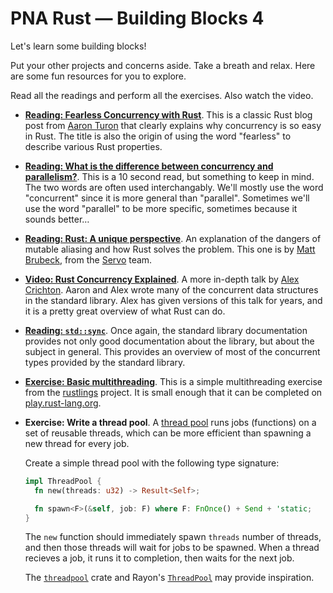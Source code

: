 # PNA Rust &mdash; Building Blocks 4

Let's learn some building blocks!

Put your other projects and concerns aside. Take a breath and relax. Here
are some fun resources for you to explore.

Read all the readings and perform all the exercises. Also watch the video.

- **[Reading: Fearless Concurrency with Rust][f]**. This is a classic Rust blog
  post from [Aaron Turon][at] that clearly explains why concurrency is so easy
  in Rust. The title is also the origin of using the word "fearless" to describe
  various Rust properties.
  
- **[Reading: What is the difference between concurrency and parallelism?][d]**.
  This is a 10 second read, but something to keep in mind. The two words are
  often used interchangably. We'll mostly use the word "concurrent" since it is
  more general than "parallel". Sometimes we'll use the word "parallel" to be
  more specific, sometimes because it sounds better…

- **[Reading: Rust: A unique perspective][ru]**. An explanation of the dangers
  of mutable aliasing and how Rust solves the problem. This one is by [Matt
  Brubeck][mb], from the [Servo] team.

- **[Video: Rust Concurrency Explained][ex]**. A more in-depth talk by [Alex
  Crichton][ac]. Aaron and Alex wrote many of the concurrent data structures in
  the standard library. Alex has given versions of this talk for years, and it
  is a pretty great overview of what Rust can do.

- **[Reading: `std::sync`][ss]**. Once again, the standard library documentation
  provides not only good documentation about the library, but about the subject
  in general. This provides an overview of most of the concurrent types provided
  by the standard library.

- **[Exercise: Basic multithreading][bmt]**. This is a simple multithreading
  exercise from the [rustlings] project. It is small enough that it can be
  completed on [play.rust-lang.org].

- **Exercise: Write a thread pool**. A [thread pool] runs jobs (functions) on a
  set of reusable threads, which can be more efficient than spawning a new
  thread for every job.

  Create a simple thread pool with the following type signature:

  ```rust
  impl ThreadPool {
    fn new(threads: u32) -> Result<Self>;

    fn spawn<F>(&self, job: F) where F: FnOnce() + Send + 'static;
  }
  ```

  The `new` function should immediately spawn `threads` number of threads, and
  then those threads will wait for jobs to be spawned. When a thread recieves a
  job, it runs it to completion, then waits for the next job.

  The [`threadpool`][tp1] crate and Rayon's [`ThreadPool`][tp2] may provide inspiration.


[play.rust-lang.org]: https://play.rust-lang.org/
[tp1]: https://docs.rs/threadpool/1.7.1/threadpool/struct.ThreadPool.html
[tp2]: https://docs.rs/rayon/1.0.3/rayon/struct.ThreadPool.html
[thread pool]: https://softwareengineering.stackexchange.com/questions/173575/what-is-a-thread-pool#173581
[ss]: https://doc.rust-lang.org/std/sync/index.html
[Servo]: https://github.com/servo/servo
[mb]: https://github.com/mbrubeck/
[ru]: https://limpet.net/mbrubeck/2019/02/07/rust-a-unique-perspective.html
[ac]: https://github.com/alexcrichton/
[ex]: https://www.youtube.com/watch?v=Dbytx0ivH7Q
[f]: https://blog.rust-lang.org/2015/04/10/Fearless-Concurrency.html
[d]: https://stackoverflow.com/questions/1050222/what-is-the-difference-between-concurrency-and-parallelism#1050257
[at]: https://github.com/aturon
[bmt]: https://github.com/rust-lang/rustlings/blob/master/exercises/threads/threads1.rs
[rustlings]: https://github.com/rust-lang/rustlings/
